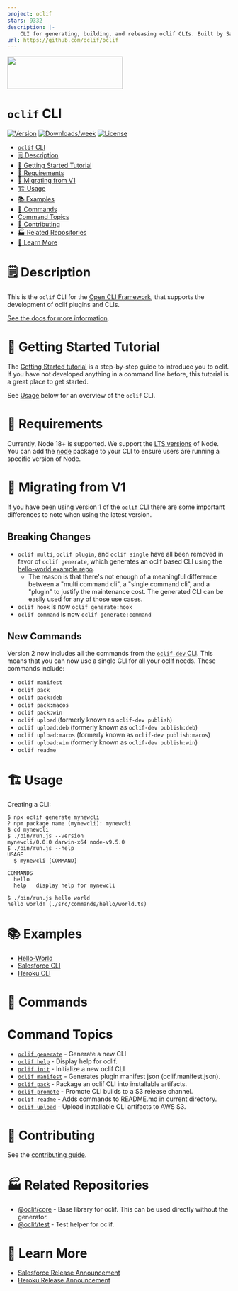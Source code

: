 ```yaml
---
project: oclif
stars: 9332
description: |-
    CLI for generating, building, and releasing oclif CLIs. Built by Salesforce.
url: https://github.com/oclif/oclif
---
```


<img src="https://user-images.githubusercontent.com/449385/38243295-e0a47d58-372e-11e8-9bc0-8c02a6f4d2ac.png" width="260" height="73">

# `oclif` CLI

[![Version](https://img.shields.io/npm/v/oclif.svg)](https://npmjs.org/package/oclif)
[![Downloads/week](https://img.shields.io/npm/dw/oclif.svg)](https://npmjs.org/package/oclif/oclif)
[![License](https://img.shields.io/npm/l/oclif.svg)](https://github.com/oclif/oclif/blob/main/package.json)

<!-- toc -->

- [`oclif` CLI](#oclif-cli)
- [🗒 Description](#-description)
- [🚀 Getting Started Tutorial](#-getting-started-tutorial)
- [📌 Requirements](#-requirements)
- [📌 Migrating from V1](#-migrating-from-v1)
- [🏗 Usage](#-usage)
- [📚 Examples](#-examples)
- [🔨 Commands](#-commands)
- [Command Topics](#command-topics)
- [🚀 Contributing](#-contributing)
- [🏭 Related Repositories](#-related-repositories)
- [🦔 Learn More](#-learn-more)
<!-- tocstop -->

# 🗒 Description

This is the `oclif` CLI for the [Open CLI Framework](https://github.com/oclif/core), that supports the development of oclif plugins and CLIs.

[See the docs for more information](http://oclif.io).

# 🚀 Getting Started Tutorial

The [Getting Started tutorial](http://oclif.io/docs/introduction) is a step-by-step guide to introduce you to oclif. If you have not developed anything in a command line before, this tutorial is a great place to get started.

See [Usage](#-usage) below for an overview of the `oclif` CLI.

# 📌 Requirements

Currently, Node 18+ is supported. We support the [LTS versions](https://nodejs.org/en/about/releases) of Node. You can add the [node](https://www.npmjs.com/package/node) package to your CLI to ensure users are running a specific version of Node.

# 📌 Migrating from V1

If you have been using version 1 of the [`oclif` CLI](https://github.com/oclif/oclif/tree/v1.18.4) there are some important differences to note when using the latest version.

## Breaking Changes

- `oclif multi`, `oclif plugin`, and `oclif single` have all been removed in favor of `oclif generate`, which generates an oclif based CLI using the [hello-world example repo](https://github.com/oclif/hello-world).
  - The reason is that there's not enough of a meaningful difference between a "multi command cli", a "single command cli", and a "plugin" to justify the maintenance cost. The generated CLI can be easily used for any of those use cases.
- `oclif hook` is now `oclif generate:hook`
- `oclif command` is now `oclif generate:command`

## New Commands

Version 2 now includes all the commands from the [`oclif-dev` CLI](https://github.com/oclif/dev-cli). This means that you can now use a single CLI for all your oclif needs. These commands include:

- `oclif manifest`
- `oclif pack`
- `oclif pack:deb`
- `oclif pack:macos`
- `oclif pack:win`
- `oclif upload` (formerly known as `oclif-dev publish`)
- `oclif upload:deb` (formerly known as `oclif-dev publish:deb`)
- `oclif upload:macos` (formerly known as `oclif-dev publish:macos`)
- `oclif upload:win` (formerly known as `oclif-dev publish:win`)
- `oclif readme`

# 🏗 Usage

Creating a CLI:

```sh-session
$ npx oclif generate mynewcli
? npm package name (mynewcli): mynewcli
$ cd mynewcli
$ ./bin/run.js --version
mynewcli/0.0.0 darwin-x64 node-v9.5.0
$ ./bin/run.js --help
USAGE
  $ mynewcli [COMMAND]

COMMANDS
  hello
  help   display help for mynewcli

$ ./bin/run.js hello world
hello world! (./src/commands/hello/world.ts)
```

# 📚 Examples

- [Hello-World](https://github.com/oclif/hello-world)
- [Salesforce CLI](https://github.com/salesforcecli/cli)
- [Heroku CLI](https://github.com/heroku/cli)

# 🔨 Commands

<!-- commands -->

# Command Topics

- [`oclif generate`](docs/generate.md) - Generate a new CLI
- [`oclif help`](docs/help.md) - Display help for oclif.
- [`oclif init`](docs/init.md) - Initialize a new oclif CLI
- [`oclif manifest`](docs/manifest.md) - Generates plugin manifest json (oclif.manifest.json).
- [`oclif pack`](docs/pack.md) - Package an oclif CLI into installable artifacts.
- [`oclif promote`](docs/promote.md) - Promote CLI builds to a S3 release channel.
- [`oclif readme`](docs/readme.md) - Adds commands to README.md in current directory.
- [`oclif upload`](docs/upload.md) - Upload installable CLI artifacts to AWS S3.

<!-- commandsstop -->

# 🚀 Contributing

See the [contributing guide](./CONTRIBUTING.md).

# 🏭 Related Repositories

- [@oclif/core](https://github.com/oclif/core) - Base library for oclif. This can be used directly without the generator.
- [@oclif/test](https://github.com/oclif/test) - Test helper for oclif.

# 🦔 Learn More

- [Salesforce Release Announcement](https://engineering.salesforce.com/open-sourcing-oclif-the-cli-framework-that-powers-our-clis-21fbda99d33a)
- [Heroku Release Announcement](https://blog.heroku.com/open-cli-framework)

